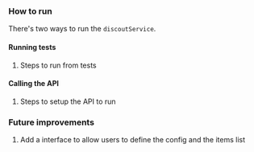 ### How to run

There's two ways to run the `discoutService`.

#### Running tests

1. Steps to run from tests

#### Calling the API

1. Steps to setup the API to run

### Future improvements

1. Add a interface to allow users to define the config and the items list
